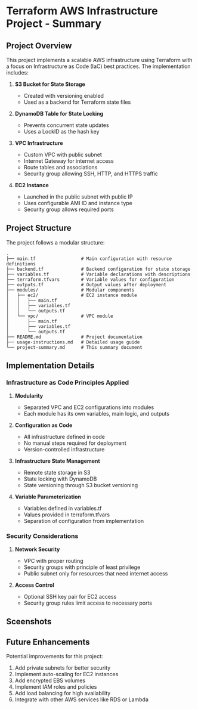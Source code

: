 # Terraform AWS Infrastructure Project - Summary

## Project Overview

This project implements a scalable AWS infrastructure using Terraform with a focus on Infrastructure as Code (IaC) best practices. The implementation includes:

1. **S3 Bucket for State Storage**
   - Created with versioning enabled
   - Used as a backend for Terraform state files

2. **DynamoDB Table for State Locking**
   - Prevents concurrent state updates
   - Uses a LockID as the hash key

3. **VPC Infrastructure**
   - Custom VPC with public subnet
   - Internet Gateway for internet access
   - Route tables and associations
   - Security group allowing SSH, HTTP, and HTTPS traffic

4. **EC2 Instance**
   - Launched in the public subnet with public IP
   - Uses configurable AMI ID and instance type
   - Security group allows required ports

## Project Structure

The project follows a modular structure:

```
.
├── main.tf                 # Main configuration with resource definitions
├── backend.tf              # Backend configuration for state storage
├── variables.tf            # Variable declarations with descriptions
├── terraform.tfvars        # Variable values for configuration
├── outputs.tf              # Output values after deployment
├── modules/                # Modular components
│   ├── ec2/                # EC2 instance module
│   │   ├── main.tf
│   │   ├── variables.tf
│   │   └── outputs.tf
│   └── vpc/                # VPC module
│       ├── main.tf
│       ├── variables.tf
│       └── outputs.tf
├── README.md               # Project documentation
├── usage-instructions.md   # Detailed usage guide
└── project-summary.md      # This summary document
```

## Implementation Details

### Infrastructure as Code Principles Applied

1. **Modularity**
   - Separated VPC and EC2 configurations into modules
   - Each module has its own variables, main logic, and outputs

2. **Configuration as Code**
   - All infrastructure defined in code
   - No manual steps required for deployment
   - Version-controlled infrastructure

3. **Infrastructure State Management**
   - Remote state storage in S3
   - State locking with DynamoDB
   - State versioning through S3 bucket versioning

4. **Variable Parameterization**
   - Variables defined in variables.tf
   - Values provided in terraform.tfvars
   - Separation of configuration from implementation

### Security Considerations

1. **Network Security**
   - VPC with proper routing
   - Security groups with principle of least privilege
   - Public subnet only for resources that need internet access

2. **Access Control**
   - Optional SSH key pair for EC2 access
   - Security group rules limit access to necessary ports


## Sceenshots 

## Future Enhancements

Potential improvements for this project:
1. Add private subnets for better security
2. Implement auto-scaling for EC2 instances
3. Add encrypted EBS volumes
4. Implement IAM roles and policies
5. Add load balancing for high availability
6. Integrate with other AWS services like RDS or Lambda 
